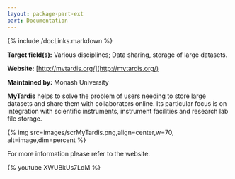 ```yaml
---
layout: package-part-ext
part: Documentation
---
```

{% include /docLinks.markdown %}

**Target field(s):** Various disciplines; Data sharing, storage of large datasets. 

**Website:** [http://mytardis.org/](http://mytardis.org/) 

**Maintained by:** Monash University

**MyTardis** helps to solve the problem of users needing to store large datasets and share them with collaborators online. Its particular focus is on integration with scientific instruments, instrument facilities and research lab file storage. 

{% img src=images/scrMyTardis.png,align=center,w=70, alt=image,dim=percent %}

For more information please refer to the website.


{% youtube XWUBkUs7LdM %}


